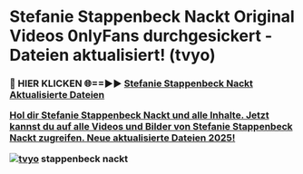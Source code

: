 # Stefanie Stappenbeck Nackt Original Videos 0nlyFans durchgesickert - Dateien aktualisiert! (tvyo)

<h3>🔴 HIER KLICKEN 🌐==►► <a href="https://tinyurl.com/h6vf6nb8" rel="nofollow">Stefanie Stappenbeck Nackt Aktualisierte Dateien

Hol dir Stefanie Stappenbeck Nackt und alle Inhalte. Jetzt kannst du auf alle Videos und Bilder von Stefanie Stappenbeck Nackt zugreifen. Neue aktualisierte Dateien 2025!

[![tvyo](https://i.imgur.com/sD4kR3V.gif)](https://tinyurl.com/h6vf6nb8)
stappenbeck nackt